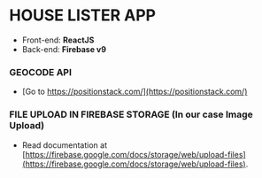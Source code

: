 # HOUSE LISTER APP 

- Front-end: **ReactJS**
- Back-end: **Firebase v9**

### GEOCODE API
- [Go to https://positionstack.com/](https://positionstack.com/)
  
### FILE UPLOAD IN FIREBASE STORAGE (In our case Image Upload)
- Read documentation at [https://firebase.google.com/docs/storage/web/upload-files](https://firebase.google.com/docs/storage/web/upload-files).
